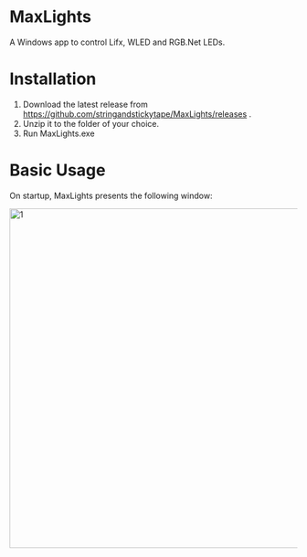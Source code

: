 # MaxLights
A Windows app to control Lifx, WLED and RGB.Net LEDs.

# Installation
1) Download the latest release from https://github.com/stringandstickytape/MaxLights/releases .
2) Unzip it to the folder of your choice.
3) Run MaxLights.exe

# Basic Usage
On startup, MaxLights presents the following window:

<img width="595" alt="1" src="https://user-images.githubusercontent.com/4246218/149524582-9d84b198-97f7-47bc-8ab6-57cf104b1dd7.png">
